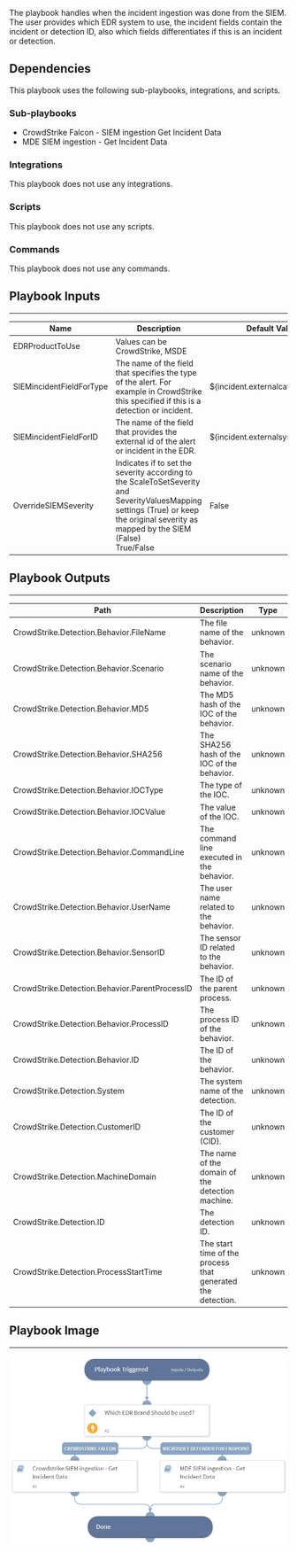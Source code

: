 The playbook handles when the incident ingestion was done from the SIEM.
  The user provides which EDR system to use, the incident fields contain the incident or detection ID, also
  which fields differentiates if this is an incident or detection.

## Dependencies
This playbook uses the following sub-playbooks, integrations, and scripts.

### Sub-playbooks
* CrowdStrike Falcon - SIEM ingestion Get Incident Data
* MDE SIEM ingestion - Get Incident Data

### Integrations
This playbook does not use any integrations.

### Scripts
This playbook does not use any scripts.

### Commands
This playbook does not use any commands.

## Playbook Inputs
---

| **Name** | **Description** | **Default Value** | **Required** |
| --- | --- | --- | --- |
| EDRProductToUse | Values can be CrowdStrike, MSDE |  | Required |
| SIEMincidentFieldForType | The name of the field that specifies the type of the alert. For example in CrowdStrike this specified if this is a detection or incident. | ${incident.externalcategoryname} | Optional |
| SIEMincidentFieldForID | The name of the field that provides the external id of the alert or incident in the EDR. | ${incident.externalsystemid} | Optional |
| OverrideSIEMSeverity | Indicates if to set the severity according to the  ScaleToSetSeverity and SeverityValuesMapping settings \(True\) or keep the original severity as mapped by the SIEM \(False\) <br/>True/False | False | Optional |

## Playbook Outputs
---

| **Path** | **Description** | **Type** |
| --- | --- | --- |
| CrowdStrike.Detection.Behavior.FileName | The file name of the behavior. | unknown |
| CrowdStrike.Detection.Behavior.Scenario | The scenario name of the behavior. | unknown |
| CrowdStrike.Detection.Behavior.MD5 | The MD5 hash of the IOC of the behavior. | unknown |
| CrowdStrike.Detection.Behavior.SHA256 | The SHA256 hash of the IOC of the behavior. | unknown |
| CrowdStrike.Detection.Behavior.IOCType | The type of the IOC. | unknown |
| CrowdStrike.Detection.Behavior.IOCValue | The value of the IOC. | unknown |
| CrowdStrike.Detection.Behavior.CommandLine | The command line executed in the behavior. | unknown |
| CrowdStrike.Detection.Behavior.UserName | The user name related to the behavior. | unknown |
| CrowdStrike.Detection.Behavior.SensorID | The sensor ID related to the behavior. | unknown |
| CrowdStrike.Detection.Behavior.ParentProcessID | The ID of the parent process. | unknown |
| CrowdStrike.Detection.Behavior.ProcessID | The process ID of the behavior. | unknown |
| CrowdStrike.Detection.Behavior.ID | The ID of the behavior. | unknown |
| CrowdStrike.Detection.System | The system name of the detection. | unknown |
| CrowdStrike.Detection.CustomerID | The ID of the customer \(CID\). | unknown |
| CrowdStrike.Detection.MachineDomain | The name of the domain of the detection machine. | unknown |
| CrowdStrike.Detection.ID | The detection ID. | unknown |
| CrowdStrike.Detection.ProcessStartTime | The start time of the process that generated the detection. | unknown |

## Playbook Image
---
![Malware SIEM Ingestion - Get Incident Data](../doc_files/Malware_SIEM_Ingestion_-_Get_Incident_Data.png)
